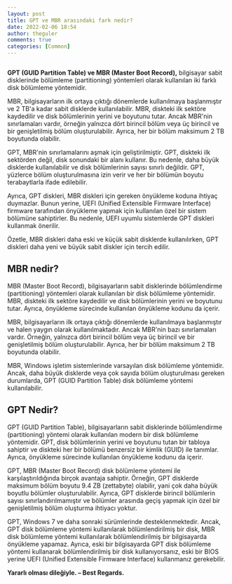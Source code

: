 ```yaml
---
layout: post
title: GPT ve MBR arasındaki fark nedir?
date: 2022-02-06 18:54
author: theguler
comments: true
categories: [Common]
---
```

<!-- wp:image {"id":1424,"sizeSlug":"large","linkDestination":"none"} -->
<figure class="wp-block-image size-large"><img src="https://theguler.wordpress.com/wp-content/uploads/2022/02/sabit-diskler.jpg?w=536" alt="" class="wp-image-1424" /></figure>
<!-- /wp:image -->

<!-- wp:paragraph -->
<p><strong>GPT (GUID Partition Table) ve MBR (Master Boot Record),</strong> bilgisayar sabit disklerinde bölümleme (partitioning) yöntemleri olarak kullanılan iki farklı disk bölümleme yöntemidir.</p>
<!-- /wp:paragraph -->

<!-- wp:paragraph -->
<p>MBR, bilgisayarların ilk ortaya çıktığı dönemlerde kullanılmaya başlanmıştır ve 2 TB'a kadar sabit disklerde kullanılabilir. MBR, diskteki ilk sektöre kaydedilir ve disk bölümlerinin yerini ve boyutunu tutar. Ancak MBR'nin sınırlamaları vardır, örneğin yalnızca dört birincil bölüm veya üç birincil ve bir genişletilmiş bölüm oluşturulabilir. Ayrıca, her bir bölüm maksimum 2 TB boyutunda olabilir.</p>
<!-- /wp:paragraph -->

<!-- wp:paragraph -->
<p>GPT, MBR'nin sınırlamalarını aşmak için geliştirilmiştir. GPT, diskteki ilk sektörden değil, disk sonundaki bir alanı kullanır. Bu nedenle, daha büyük disklerde kullanılabilir ve disk bölümlerinin sayısı sınırlı değildir. GPT, yüzlerce bölüm oluşturulmasına izin verir ve her bir bölümün boyutu terabaytlarla ifade edilebilir.</p>
<!-- /wp:paragraph -->

<!-- wp:paragraph -->
<p>Ayrıca, GPT diskleri, MBR diskleri için gereken önyükleme koduna ihtiyaç duymazlar. Bunun yerine, UEFI (Unified Extensible Firmware Interface) firmware tarafından önyükleme yapmak için kullanılan özel bir sistem bölümüne sahiptirler. Bu nedenle, UEFI uyumlu sistemlerde GPT diskleri kullanmak önerilir.</p>
<!-- /wp:paragraph -->

<!-- wp:paragraph -->
<p>Özetle, MBR diskleri daha eski ve küçük sabit disklerde kullanılırken, GPT diskleri daha yeni ve büyük sabit diskler için tercih edilir.</p>
<!-- /wp:paragraph -->

<!-- wp:heading {"anchor":"mbr-nedir"} -->
<h2 class="wp-block-heading" id="mbr-nedir"><strong>MBR nedir?</strong></h2>
<!-- /wp:heading -->

<!-- wp:paragraph -->
<p>MBR (Master Boot Record), bilgisayarların sabit disklerinde bölümlendirme (partitioning) yöntemleri olarak kullanılan bir disk bölümleme yöntemidir. MBR, diskteki ilk sektöre kaydedilir ve disk bölümlerinin yerini ve boyutunu tutar. Ayrıca, önyükleme sürecinde kullanılan önyükleme kodunu da içerir.</p>
<!-- /wp:paragraph -->

<!-- wp:paragraph -->
<p>MBR, bilgisayarların ilk ortaya çıktığı dönemlerde kullanılmaya başlanmıştır ve halen yaygın olarak kullanılmaktadır. Ancak MBR'nin bazı sınırlamaları vardır. Örneğin, yalnızca dört birincil bölüm veya üç birincil ve bir genişletilmiş bölüm oluşturulabilir. Ayrıca, her bir bölüm maksimum 2 TB boyutunda olabilir.</p>
<!-- /wp:paragraph -->

<!-- wp:paragraph -->
<p>MBR, Windows işletim sistemlerinde varsayılan disk bölümleme yöntemidir. Ancak, daha büyük disklerde veya çok sayıda bölüm oluşturulması gereken durumlarda, GPT (GUID Partition Table) disk bölümleme yöntemi kullanılabilir.</p>
<!-- /wp:paragraph -->

<!-- wp:heading {"anchor":"gpt-nedir"} -->
<h2 class="wp-block-heading" id="gpt-nedir"><strong>GPT Nedir?</strong></h2>
<!-- /wp:heading -->

<!-- wp:paragraph -->
<p>GPT (GUID Partition Table), bilgisayarların sabit disklerinde bölümlendirme (partitioning) yöntemi olarak kullanılan modern bir disk bölümleme yöntemidir. GPT, disk bölümlerinin yerini ve boyutunu tutan bir tabloya sahiptir ve diskteki her bir bölümü benzersiz bir kimlik (GUID) ile tanımlar. Ayrıca, önyükleme sürecinde kullanılan önyükleme kodunu da içerir.</p>
<!-- /wp:paragraph -->

<!-- wp:paragraph -->
<p>GPT, MBR (Master Boot Record) disk bölümleme yöntemi ile karşılaştırıldığında birçok avantaja sahiptir. Örneğin, GPT disklerde maksimum bölüm boyutu 9.4 ZB (zettabyte) olabilir, yani çok daha büyük boyutlu bölümler oluşturulabilir. Ayrıca, GPT disklerde birincil bölümlerin sayısı sınırlandırılmamıştır ve bölümler arasında geçiş yapmak için özel bir genişletilmiş bölüm oluşturma ihtiyacı yoktur.</p>
<!-- /wp:paragraph -->

<!-- wp:paragraph -->
<p>GPT, Windows 7 ve daha sonraki sürümlerinde desteklenmektedir. Ancak, GPT disk bölümleme yöntemi kullanılarak bölümlendirilmiş bir disk, MBR disk bölümleme yöntemi kullanılarak bölümlendirilmiş bir bilgisayarda önyükleme yapamaz. Ayrıca, eski bir bilgisayarda GPT disk bölümleme yöntemi kullanarak bölümlendirilmiş bir disk kullanıyorsanız, eski bir BIOS yerine UEFI (Unified Extensible Firmware Interface) kullanmanız gerekebilir.</p>
<!-- /wp:paragraph -->

<!-- wp:paragraph -->
<p><strong>Yararlı olması dileğiyle. – Best Regards.</strong></p>
<!-- /wp:paragraph -->
